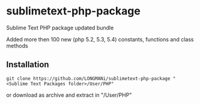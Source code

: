 sublimetext-php-package
=======================

Sublime Text PHP package updated bundle

Added more then 100 new (php 5.2, 5.3, 5.4) constants, functions and class methods

## Installation

    git clone https://github.com/LONGMANi/sublimetext-php-package "<Sublime Text Packages folder>/User/PHP"

or download as archive and extract in "<Sublime Text Packages folder>/User/PHP"